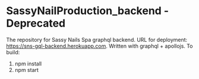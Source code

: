 # SassyNailProduction_backend - Deprecated
The repository for Sassy Nails Spa graphql backend. URL for deployment: https://sns-gql-backend.herokuapp.com. Written with graphql + apollojs.
To build:
1. npm install
2. npm start
